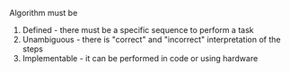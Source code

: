 
Algorithm must be
1. Defined - there must be a specific sequence to perform a task
2. Unambiguous - there is "correct" and "incorrect" interpretation of the steps
3. Implementable - it can be performed in code or using hardware

